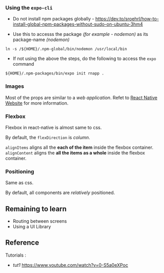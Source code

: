 ### Using the `expo-cli`

- Do not install npm packages globally - https://dev.to/sroehrl/how-to-install-global-npm-packages-without-sudo-on-ubuntu-3hm4

- Use this to accesss the package _(for example - nodemon)_ as its package-name _(nodemon)_

```
ln -s /${HOME}/.npm-global/bin/nodemon /usr/local/bin
```

- If not using the above the steps, do the following to access the `expo` command

```
${HOME}/.npm-packages/bin/expo init rnapp .
```

### Images

Most of the props are similar to a _web application_.
Refet to [React Native Website](https://reactnative.dev/docs/image) for more information.

### Flexbox

Flexbox in react-native is almost same to css.

By default, the `flexDirection` is _column_.

`alignItems` aligns all the **each of the item** inside the flexbox container.
`alignContent` aligns the **all the items as a whole** inside the flexbox container.

### Positioning

Same as css.

By default, all components are _relatively_ positioned.

## Remaining to learn

- Routing between screens
- Using a UI Library

## Reference

Tutorials :

- _tut1_ https://www.youtube.com/watch?v=0-S5a0eXPoc
